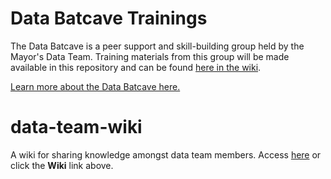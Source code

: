 # Data Batcave Trainings
The Data Batcave is a peer support and skill-building group held by the Mayor's Data Team. Training materials from this group will be made available in this repository and can be found [here in the wiki](https://github.com/CityOfLosAngeles/data-batcave-trainings/wiki).

[Learn more about the Data Batcave here.](https://github.com/CityOfLosAngeles/data-team-wiki/wiki/)

# data-team-wiki
A wiki for sharing knowledge amongst data team members. Access [here](https://github.com/CityOfLosAngeles/data-team-wiki/wiki) or click the **Wiki** link above.
